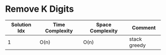 # Remove K Digits

| Solution Idx | Time Complexity | Space Complexity | Comment      |
| ------------ | --------------- | ---------------- | ------------ |
| 1            | O(n)            | O(n)             | stack greedy |
